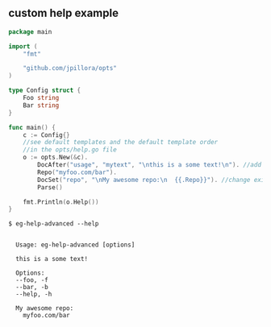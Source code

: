 ## custom help example

<!--tmpl,code=go:cat main.go -->
``` go 
package main

import (
	"fmt"

	"github.com/jpillora/opts"
)

type Config struct {
	Foo string
	Bar string
}

func main() {
	c := Config{}
	//see default templates and the default template order
	//in the opts/help.go file
	o := opts.New(&c).
		DocAfter("usage", "mytext", "\nthis is a some text!\n"). //add new entry
		Repo("myfoo.com/bar").
		DocSet("repo", "\nMy awesome repo:\n  {{.Repo}}"). //change existing entry
		Parse()

	fmt.Println(o.Help())
}
```
<!--/tmpl-->

```
$ eg-help-advanced --help
```

<!--tmpl,code=plain:go build -o eg-help-advanced && ./eg-help-advanced --help && rm eg-help-advanced -->
``` plain 

  Usage: eg-help-advanced [options]

  this is a some text!

  Options:
  --foo, -f
  --bar, -b
  --help, -h

  My awesome repo:
    myfoo.com/bar
```
<!--/tmpl-->
